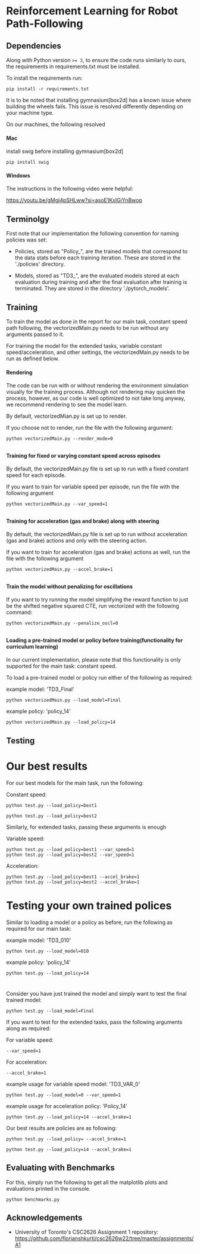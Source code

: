 # Reinforcement Learning for Robot Path-Following 

## Dependencies
Along with Python version `>= 3`, to ensure the code runs similarly to ours, the requirements in requirements.txt must be installed.

To install the requirements run:

```terminal
pip install -r requirements.txt
```

It is to be noted that installing gymnasium[box2d] has a known issue where building the wheels fails. This issue is resolved differently depending on your machine type.

On our machines, the following resolved

#### Mac
install swig before installing gymnasium[box2d]
```terminal
pip install swig
```

#### Windows
The instructions in the following video were helpful:

https://youtu.be/gMgj4pSHLww?si=asoE1KxlGiYnBwop

## Terminolgy

First note that our implementation the following convention for naming policies was set:

- Policies, stored as "Policy_", are the trained models that correspond to the data stats before each training iteration. These are stored in the './policies' directory.

- Models, stored as "TD3_",  are the evaluated models stored at each evaluation during training and after the final evaluation after training is terminated. They are stored in the directory './pytorch_models'.


## Training

To train the model as done in the report for our main task, constant speed path following, the vectorizedMain.py needs to be run without any arguments passed to it.

For training the model for the extended tasks, variable constant speed/acceleration, and other settings, the vectorizedMain.py needs to be run as defined below.


#### Rendering

The code can be run with or without rendering the environment simulation visually for the training process. Although not rendering may quicken the process, however, as our code is well optimized to not take long anyway, we recommend rendering to see the model learn. 

By default, vectorizedMian.py is set up to render.

If you choose not to render, run the file with the following argument:

```terminal
python vectorizedMain.py --render_mode=0
```
##

#### Training for fixed or varying constant speed across episodes

By default, the vectorizedMain.py file is set up to run with a fixed constant speed for each episode.

If you want to train for variable speed per episode, run the file with the following argument

```terminal
python vectorizedMain.py --var_speed=1
```
##

#### Training for acceleration (gas and brake) along with steering

By default, the vectorizedMain.py file is set up to run without acceleration (gas and brake) actions and only with the steering action.

If you want to train for acceleration (gas and brake) actions as well, run the file with the following argument

```terminal
python vectorizedMain.py --accel_brake=1
```

##

#### Train the model without penalizing for oscillations

If you want to try running the model simplifying the reward function to just be the shifted negative squared CTE, run vectorized with the following command:

```terminal
python vectorizedMain.py --penalize_oscl=0
```

##

#### Loading a pre-trained model or policy before training(functionality for curriculum learning)

In our current implementation, please note that this functionality is only supported for the main task: constant speed.

To load a pre-trained model or policy run either of the following as required:

example model: 'TD3_Final'
```terminal
python vectorizedMain.py --load_model=Final
```
example policy: 'policy_14'
```terminal
python vectorizedMain.py --load_policy=14
```

## Testing

# Our best results
For our best models for the main task, run the following:

Constant speed:
```terminal
python test.py --load_policy=best1
```

```terminal
python test.py --load_policy=best2
```

Similarly, for extended tasks, passing these arguments is enough

Variable speed:
```terminal
python test.py --load_policy=best1 --var_speed=1
python test.py --load_policy=best2 --var_speed=1
```
Acceleration:
```terminal
python test.py --load_policy=best1 --accel_brake=1
python test.py --load_policy=best2 --accel_brake=1
```

# Testing your own trained polices
Similar to loading a model or a policy as before, run the following as required for our main task:

example model: 'TD3_010'
```terminal
python test.py --load_model=010
```
example policy: 'policy_14'
```terminal
python test.py --load_policy=14
```
#

Consider you have just trained the model and simply want to test the final trained model:

```terminal
python test.py --load_model=Final
```

If you want to test for the extended tasks, pass the following arguments along as required:

For variable speed:
```terminal
--var_speed=1
```

For acceleration:
```terminal
--accel_brake=1
```

example usage for variable speed model: 'TD3_VAR_0'
```terminal
python test.py --load_model=0 --var_speed=1
```
example usage for acceleration policy: 'Policy_14'
```terminal
python test.py --load_policy=14 --accel_brake=1
```

Our best results are policies are as following:

```terminal
python test.py --load_policy= --accel_brake=1
```

```terminal
python test.py --load_policy=14 --accel_brake=1
```



## Evaluating with Benchmarks

For this, simply run the following to get all the matplotlib plots and evaluations printed in the console. 

```terminal
python benchmarks.py
```

## Acknowledgements
- University of Toronto's CSC2626 Assignment 1 repository: https://github.com/florianshkurti/csc2626w22/tree/master/assignments/A1
